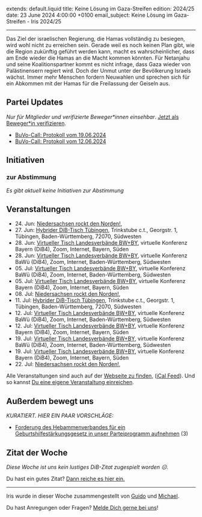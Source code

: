 
extends: default.liquid
title: Keine Lösung im Gaza-Streifen
edition: 2024/25
date: 23 June 2024 4:00:00 +0100
email_subject: Keine Lösung im Gaza-Streifen - Iris 2024/25

---
Das Ziel der israelischen Regierung, die Hamas vollständig zu besiegen, wird wohl nicht zu erreichen sein. Gerade weil es noch keinen Plan gibt, wie die Region zukünftig geführt werden kann, macht es wahrscheinlicher, dass am Ende wieder die Hamas an die Macht kommen könnten. Für Netanjahu und seine Koalitionspartner kommt es nicht infrage, dass Gaza wieder von Palästinensern regiert wird. Doch der Unmut unter der Bevölkerung Israels wächst. Immer mehr Menschen fordern Neuwahlen und sprechen sich für ein Abkommen mit der Hamas für die Freilassung der Geiseln aus.

## Partei Updates

_Nur für Mitglieder und verifizierte Beweger\*innen einsehbar_. [Jetzt als Beweger\*in verifizieren](https://dib.de/bewegerin-werden/).

 - [BuVo-Call: Protokoll vom 19.06.2024](https://marktplatz.dib.de/t/buvo-call-protokoll-vom-19-06-2024/40290)
 - [BuVo-Call: Protokoll vom 12.06.2024](https://marktplatz.dib.de/t/buvo-call-protokoll-vom-12-06-2024/40272)

## Initiativen

### zur Abstimmung
_Es gibt aktuell keine Initiativen zur Abstimmung_

## Veranstaltungen

 - 24.&nbsp;Jun: [Niedersachsen rockt den Norden!](https://dib.de/events/niedersachsen-call-2024-06-24/), 
 - 27.&nbsp;Jun: [Hybrider DiB-Tisch Tübingen](https://dib.de/events/virtueller-tisch-tuebingen-2024-06-27/), Trinkstube c.t., Georgstr. 1, Tübingen, Baden-Württemberg, 72070, Südwesten
 - 28.&nbsp;Jun: [Virtueller Tisch Landesverbände BW+BY](https://dib.de/events/virtueller-tisch-landesverbaende-bwby-2-2024-06-28/), virtuelle Konferenz Bayern (DiB4), Zoom, Internet, Bayern, Süden
 - 28.&nbsp;Jun: [Virtueller Tisch Landesverbände BW+BY](https://dib.de/events/virtueller-tisch-landesverbaende-bwby-3-2024-06-28/), virtuelle Konferenz BaWü (DiB4), Zoom, Internet, Baden-Württemberg, Südwesten
 - 05.&nbsp;Jul: [Virtueller Tisch Landesverbände BW+BY](https://dib.de/events/virtueller-tisch-landesverbaende-bwby-3-2024-07-05/), virtuelle Konferenz BaWü (DiB4), Zoom, Internet, Baden-Württemberg, Südwesten
 - 05.&nbsp;Jul: [Virtueller Tisch Landesverbände BW+BY](https://dib.de/events/virtueller-tisch-landesverbaende-bwby-2-2024-07-05/), virtuelle Konferenz Bayern (DiB4), Zoom, Internet, Bayern, Süden
 - 08.&nbsp;Jul: [Niedersachsen rockt den Norden!](https://dib.de/events/niedersachsen-call-2024-07-08/), 
 - 11.&nbsp;Jul: [Hybrider DiB-Tisch Tübingen](https://dib.de/events/virtueller-tisch-tuebingen-2024-07-11/), Trinkstube c.t., Georgstr. 1, Tübingen, Baden-Württemberg, 72070, Südwesten
 - 12.&nbsp;Jul: [Virtueller Tisch Landesverbände BW+BY](https://dib.de/events/virtueller-tisch-landesverbaende-bwby-3-2024-07-12/), virtuelle Konferenz BaWü (DiB4), Zoom, Internet, Baden-Württemberg, Südwesten
 - 12.&nbsp;Jul: [Virtueller Tisch Landesverbände BW+BY](https://dib.de/events/virtueller-tisch-landesverbaende-bwby-2-2024-07-12/), virtuelle Konferenz Bayern (DiB4), Zoom, Internet, Bayern, Süden
 - 19.&nbsp;Jul: [Virtueller Tisch Landesverbände BW+BY](https://dib.de/events/virtueller-tisch-landesverbaende-bwby-3-2024-07-19/), virtuelle Konferenz BaWü (DiB4), Zoom, Internet, Baden-Württemberg, Südwesten
 - 19.&nbsp;Jul: [Virtueller Tisch Landesverbände BW+BY](https://dib.de/events/virtueller-tisch-landesverbaende-bwby-2-2024-07-19/), virtuelle Konferenz Bayern (DiB4), Zoom, Internet, Bayern, Süden
 - 22.&nbsp;Jul: [Niedersachsen rockt den Norden!](https://dib.de/events/niedersachsen-call-2024-07-22/),

Alle Veranstaltungen sind auch auf der [Webseite zu finden](https://dib.de/veranstaltungen/), ([iCal Feed](https://dib.de/?ical=1)). Und so kannst [Du eine eigene Veranstaltung einreichen](https://marktplatz.dib.de/t/eine-veranstaltung-auf-der-webseite-einreichen/21379).


## Außerdem bewegt uns

_KURATIERT. HIER EIN PAAR VORSCHLÄGE:_
 - [Forderung des Hebammenverbandes für ein Geburtshilfestärkungsgesetz in unser Parteiprogramm aufnehmen](https://marktplatz.dib.de/t/forderung-des-hebammenverbandes-fuer-ein-geburtshilfestaerkungsgesetz-in-unser-parteiprogramm-aufnehmen/40289) (3)


## Zitat der Woche
_Diese Woche ist uns kein lustiges DiB-Zitat zugespielt worden ☹._

Du hast ein gutes Zitat? [Dann reiche es hier ein.](https://marktplatz.dib.de/t/fortsetzung-lustige-dib-zitate/24431)


---

Iris wurde in dieser Woche zusammengestellt von [Guido](https://marktplatz.dib.de/u/Guido/) und [Michael](https://marktplatz.dib.de/u/MichaelVoss/).

Du hast Anregungen oder Fragen? [Melde Dich gerne bei uns](https://marktplatz.dib.de/t/neu-iris-die-woechtliche-zusammenfasssung-zum-sonntagsbrunch/10990)!

